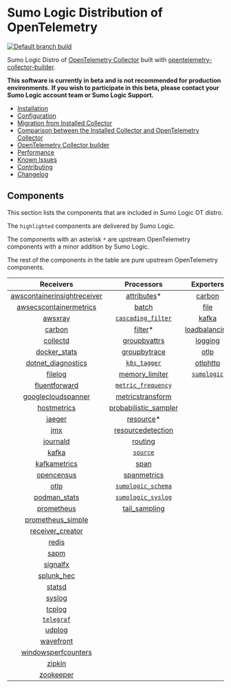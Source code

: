 # Sumo Logic Distribution of OpenTelemetry

[![Default branch build](https://github.com/SumoLogic/sumologic-otel-collector/actions/workflows/dev_builds.yml/badge.svg)](https://github.com/SumoLogic/sumologic-otel-collector/actions/workflows/dev_builds.yml)

Sumo Logic Distro of [OpenTelemetry Collector][otc_link] built with
[opentelemetry-collector-builder][otc_builder_link].

[otc_link]: https://github.com/open-telemetry/opentelemetry-collector
[otc_builder_link]: https://github.com/open-telemetry/opentelemetry-collector-builder

**This software is currently in beta and is not recommended for production environments.**
**If you wish to participate in this beta, please contact your Sumo Logic account team or Sumo Logic Support.**

- [Installation](docs/Installation.md)
- [Configuration](docs/Configuration.md)
- [Migration from Installed Collector](docs/Migration.md)
- [Comparison between the Installed Collector and OpenTelemetry Collector](docs/Comparison.md)
- [OpenTelemetry Collector builder](./otelcolbuilder/README.md)
- [Performance](docs/Performance.md)
- [Known Issues](docs/KnownIssues.md)
- [Contributing](./CONTRIBUTING.md)
- [Changelog](./CHANGELOG.md)

## Components

This section lists the components that are included in Sumo Logic OT distro.

The `highlighted` components are delivered by Sumo Logic.

The components with an asterisk `*` are upstream OpenTelemetry components with a minor addition by Sumo Logic.

The rest of the components in the table are pure upstream OpenTelemetry components.

|                         Receivers                          |                       Processors                       |               Exporters                |                 Extensions                  |
|:----------------------------------------------------------:|:------------------------------------------------------:|:--------------------------------------:|:-------------------------------------------:|
| [awscontainerinsightreceiver][awscontainerinsightreceiver] |           [attributes][attributesprocessor]*           |        [carbon][carbonexporter]        | [bearertokenauth][bearertokenauthextension] |
|  [awsecscontainermetrics][awsecscontainermetricsreceiver]  |                [batch][batchprocessor]                 |          [file][fileexporter]          |    [file_storage][filestorageextension]     |
|                 [awsxray][awsxrayreceiver]                 |     [`cascading_filter`][cascadingfilterprocessor]     |         [kafka][kafkaexporter]         |    [health_check][healthcheckextension]     |
|                  [carbon][carbonreceiver]                  |               [filter][filterprocessor]*               | [loadbalancing][loadbalancingexporter] |     [memory_ballast][ballastextension]      |
|                [collectd][collectdreceiver]                |         [groupbyattrs][groupbyattrsprocessor]          |       [logging][loggingexporter]       |          [oidc][oidcauthextension]          |
|            [docker_stats][dockerstatsreceiver]             |         [groupbytrace][groupbytraceprocessor]          |          [otlp][otlpexporter]          |           [pprof][pprofextension]           |
|      [dotnet_diagnostics][dotnetdiagnosticsreceiver]       |              [`k8s_tagger`][k8sprocessor]              |      [otlphttp][otlphttpexporter]      |      [`sumologic`][sumologicextension]      |
|                 [filelog][filelogreceiver]                 |        [memory_limiter][memorylimiterprocessor]        |    [`sumologic`][sumologicexporter]    |          [zpages][zpagesextension]          |
|           [fluentforward][fluentforwardreceiver]           |     [`metric_frequency`][metricfrequencyprocessor]     |                                        |                                             |
|      [googlecloudspanner][googlecloudspannerreceiver]      |     [metricstransform][metricstransformprocessor]      |                                        |                                             |
|             [hostmetrics][hostmetricsreceiver]             | [probabilistic_sampler][probabilisticsamplerprocessor] |                                        |                                             |
|                  [jaeger][jaegerreceiver]                  |             [resource][resourceprocessor]*             |                                        |                                             |
|                     [jmx][jmxreceiver]                     |    [resourcedetection][resourcedetectionprocessor]     |                                        |                                             |
|                [journald][journaldreceiver]                |              [routing][routingprocessor]               |                                        |                                             |
|                   [kafka][kafkareceiver]                   |              [`source`][sourceprocessor]               |                                        |                                             |
|            [kafkametrics][kafkametricsreceiver]            |                 [span][spanprocessor]                  |                                        |                                             |
|              [opencensus][opencensusreceiver]              |          [spanmetrics][spanmetricsprocessor]           |                                        |                                             |
|                    [otlp][otlpreceiver]                    |     [`sumologic_schema`][sumologicschemaprocessor]     |                                        |                                             |
|               [podman_stats][podmanreceiver]               |     [`sumologic_syslog`][sumologicsyslogprocessor]     |                                        |                                             |
|              [prometheus][prometheusreceiver]              |         [tail_sampling][tailsamplingprocessor]         |                                        |                                             |
|       [prometheus_simple][simpleprometheusreceiver]        |                                                        |                                        |                                             |
|            [receiver_creator][receivercreator]             |                                                        |                                        |                                             |
|                   [redis][redisreceiver]                   |                                                        |                                        |                                             |
|                    [sapm][sapmreceiver]                    |                                                        |                                        |                                             |
|                [signalfx][signalfxreceiver]                |                                                        |                                        |                                             |
|              [splunk_hec][splunkhecreceiver]               |                                                        |                                        |                                             |
|                  [statsd][statsdreceiver]                  |                                                        |                                        |                                             |
|                  [syslog][syslogreceiver]                  |                                                        |                                        |                                             |
|                  [tcplog][tcplogreceiver]                  |                                                        |                                        |                                             |
|               [`telegraf`][telegrafreceiver]               |                                                        |                                        |                                             |
|                  [udplog][udplogreceiver]                  |                                                        |                                        |                                             |
|               [wavefront][wavefrontreceiver]               |                                                        |                                        |                                             |
|     [windowsperfcounters][windowsperfcountersreceiver]     |                                                        |                                        |                                             |
|                  [zipkin][zipkinreceiver]                  |                                                        |                                        |                                             |
|               [zookeeper][zookeeperreceiver]               |                                                        |                                        |                                             |

[awscontainerinsightreceiver]: https://github.com/open-telemetry/opentelemetry-collector-contrib/tree/v0.47.0/receiver/awscontainerinsightreceiver
[awsecscontainermetricsreceiver]: https://github.com/open-telemetry/opentelemetry-collector-contrib/tree/v0.47.0/receiver/awsecscontainermetricsreceiver
[awsxrayreceiver]: https://github.com/open-telemetry/opentelemetry-collector-contrib/tree/v0.47.0/receiver/awsxrayreceiver
[carbonreceiver]: https://github.com/open-telemetry/opentelemetry-collector-contrib/tree/v0.47.0/receiver/carbonreceiver
[collectdreceiver]: https://github.com/open-telemetry/opentelemetry-collector-contrib/tree/v0.47.0/receiver/collectdreceiver
[dockerstatsreceiver]: https://github.com/open-telemetry/opentelemetry-collector-contrib/tree/v0.47.0/receiver/dockerstatsreceiver
[dotnetdiagnosticsreceiver]: https://github.com/open-telemetry/opentelemetry-collector-contrib/tree/v0.47.0/receiver/dotnetdiagnosticsreceiver
[filelogreceiver]: https://github.com/open-telemetry/opentelemetry-collector-contrib/tree/v0.47.0/receiver/filelogreceiver
[fluentforwardreceiver]: https://github.com/open-telemetry/opentelemetry-collector-contrib/tree/v0.47.0/receiver/fluentforwardreceiver
[googlecloudspannerreceiver]: https://github.com/open-telemetry/opentelemetry-collector-contrib/tree/v0.47.0/receiver/googlecloudspannerreceiver
[hostmetricsreceiver]: https://github.com/open-telemetry/opentelemetry-collector-contrib/tree/v0.47.0/receiver/hostmetricsreceiver
[jaegerreceiver]: https://github.com/open-telemetry/opentelemetry-collector-contrib/tree/v0.47.0/receiver/jaegerreceiver
[jmxreceiver]: https://github.com/open-telemetry/opentelemetry-collector-contrib/tree/v0.47.0/receiver/jmxreceiver
[journaldreceiver]: https://github.com/open-telemetry/opentelemetry-collector-contrib/tree/v0.47.0/receiver/journaldreceiver
[kafkareceiver]: https://github.com/open-telemetry/opentelemetry-collector-contrib/tree/v0.47.0/receiver/kafkareceiver
[kafkametricsreceiver]: https://github.com/open-telemetry/opentelemetry-collector-contrib/tree/v0.47.0/receiver/kafkametricsreceiver
[opencensusreceiver]: https://github.com/open-telemetry/opentelemetry-collector-contrib/tree/v0.47.0/receiver/opencensusreceiver
[otlpreceiver]: https://github.com/open-telemetry/opentelemetry-collector/tree/v0.47.0/receiver/otlpreceiver
[podmanreceiver]: https://github.com/open-telemetry/opentelemetry-collector-contrib/tree/v0.47.0/receiver/podmanreceiver
[prometheusreceiver]: https://github.com/open-telemetry/opentelemetry-collector-contrib/tree/v0.47.0/receiver/prometheusreceiver
[receivercreator]: https://github.com/open-telemetry/opentelemetry-collector-contrib/tree/v0.47.0/receiver/receivercreator
[redisreceiver]: https://github.com/open-telemetry/opentelemetry-collector-contrib/tree/v0.47.0/receiver/redisreceiver
[sapmreceiver]: https://github.com/open-telemetry/opentelemetry-collector-contrib/tree/v0.47.0/receiver/sapmreceiver
[signalfxreceiver]: https://github.com/open-telemetry/opentelemetry-collector-contrib/tree/v0.47.0/receiver/signalfxreceiver
[simpleprometheusreceiver]: https://github.com/open-telemetry/opentelemetry-collector-contrib/tree/v0.47.0/receiver/simpleprometheusreceiver
[splunkhecreceiver]: https://github.com/open-telemetry/opentelemetry-collector-contrib/tree/v0.47.0/receiver/splunkhecreceiver
[syslogreceiver]: https://github.com/open-telemetry/opentelemetry-collector-contrib/tree/v0.47.0/receiver/syslogreceiver
[statsdreceiver]: https://github.com/open-telemetry/opentelemetry-collector-contrib/tree/v0.47.0/receiver/statsdreceiver
[tcplogreceiver]: https://github.com/open-telemetry/opentelemetry-collector-contrib/tree/v0.47.0/receiver/tcplogreceiver
[telegrafreceiver]: ./pkg/receiver/telegrafreceiver
[udplogreceiver]: https://github.com/open-telemetry/opentelemetry-collector-contrib/tree/v0.47.0/receiver/udplogreceiver
[wavefrontreceiver]: https://github.com/open-telemetry/opentelemetry-collector-contrib/tree/v0.47.0/receiver/wavefrontreceiver
[windowsperfcountersreceiver]: https://github.com/open-telemetry/opentelemetry-collector-contrib/tree/v0.47.0/receiver/windowsperfcountersreceiver
[zipkinreceiver]: https://github.com/open-telemetry/opentelemetry-collector-contrib/tree/v0.47.0/receiver/zipkinreceiver
[zookeeperreceiver]: https://github.com/open-telemetry/opentelemetry-collector-contrib/tree/v0.47.0/receiver/zookeeperreceiver

[attributesprocessor]: https://github.com/SumoLogic/opentelemetry-collector-contrib/tree/v0.47.0-filterprocessor/processor/attributesprocessor
[batchprocessor]: https://github.com/open-telemetry/opentelemetry-collector/tree/v0.47.0/processor/batchprocessor
[cascadingfilterprocessor]: ./pkg/processor/cascadingfilterprocessor
[filterprocessor]: https://github.com/SumoLogic/opentelemetry-collector-contrib/tree/v0.47.0-filterprocessor/processor/filterprocessor
[groupbyattrsprocessor]: https://github.com/open-telemetry/opentelemetry-collector-contrib/tree/v0.47.0/processor/groupbyattrsprocessor
[groupbytraceprocessor]: https://github.com/open-telemetry/opentelemetry-collector-contrib/tree/v0.47.0/processor/groupbytraceprocessor
[k8sprocessor]: ./pkg/processor/k8sprocessor
[memorylimiterprocessor]: https://github.com/open-telemetry/opentelemetry-collector/tree/v0.47.0/processor/memorylimiterprocessor
[metricfrequencyprocessor]: ./pkg/processor/metricfrequencyprocessor
[metricstransformprocessor]: https://github.com/open-telemetry/opentelemetry-collector-contrib/tree/v0.47.0/processor/metricstransformprocessor
[probabilisticsamplerprocessor]: https://github.com/open-telemetry/opentelemetry-collector-contrib/tree/v0.47.0/processor/probabilisticsamplerprocessor
[resourcedetectionprocessor]: https://github.com/open-telemetry/opentelemetry-collector-contrib/tree/v0.47.0/processor/resourcedetectionprocessor
[resourceprocessor]: https://github.com/SumoLogic/opentelemetry-collector-contrib/tree/v0.47.0-filterprocessor/processor/resourceprocessor
[routingprocessor]: https://github.com/open-telemetry/opentelemetry-collector-contrib/tree/v0.47.0/processor/routingprocessor
[sourceprocessor]: ./pkg/processor/sourceprocessor
[spanmetricsprocessor]: https://github.com/open-telemetry/opentelemetry-collector-contrib/tree/v0.47.0/processor/spanmetricsprocessor
[spanprocessor]: https://github.com/open-telemetry/opentelemetry-collector-contrib/tree/v0.47.0/processor/spanprocessor
[sumologicschemaprocessor]: ./pkg/processor/sumologicschemaprocessor
[sumologicsyslogprocessor]: ./pkg/processor/sumologicsyslogprocessor
[tailsamplingprocessor]: https://github.com/open-telemetry/opentelemetry-collector-contrib/tree/v0.47.0/processor/tailsamplingprocessor

[carbonexporter]: https://github.com/open-telemetry/opentelemetry-collector-contrib/tree/v0.47.0/exporter/carbonexporter
[fileexporter]: https://github.com/open-telemetry/opentelemetry-collector-contrib/tree/v0.47.0/exporter/fileexporter
[kafkaexporter]: https://github.com/open-telemetry/opentelemetry-collector-contrib/tree/v0.47.0/exporter/kafkaexporter
[loadbalancingexporter]: https://github.com/open-telemetry/opentelemetry-collector-contrib/tree/v0.47.0/exporter/loadbalancingexporter
[loggingexporter]: https://github.com/open-telemetry/opentelemetry-collector/tree/v0.47.0/exporter/loggingexporter
[otlpexporter]: https://github.com/open-telemetry/opentelemetry-collector/tree/v0.47.0/exporter/otlpexporter
[otlphttpexporter]: https://github.com/open-telemetry/opentelemetry-collector/tree/v0.47.0/exporter/otlphttpexporter
[sumologicexporter]: ./pkg/exporter/sumologicexporter

[ballastextension]: https://github.com/open-telemetry/opentelemetry-collector/tree/v0.47.0/extension/ballastextension
[bearertokenauthextension]: https://github.com/open-telemetry/opentelemetry-collector-contrib/tree/v0.47.0/extension/bearertokenauthextension
[filestorageextension]: https://github.com/open-telemetry/opentelemetry-collector-contrib/tree/v0.47.0/extension/storage/filestorage
[healthcheckextension]: https://github.com/open-telemetry/opentelemetry-collector-contrib/tree/v0.47.0/extension/healthcheckextension
[oidcauthextension]: https://github.com/open-telemetry/opentelemetry-collector-contrib/tree/v0.47.0/extension/oidcauthextension
[pprofextension]: https://github.com/open-telemetry/opentelemetry-collector-contrib/tree/v0.47.0/extension/pprofextension
[sumologicextension]: ./pkg/extension/sumologicextension
[zpagesextension]: https://github.com/open-telemetry/opentelemetry-collector/tree/v0.47.0/extension/zpagesextension
